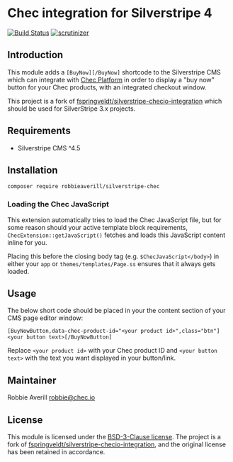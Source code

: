 # Chec integration for Silverstripe 4

[![Build Status](https://scrutinizer-ci.com/g/fspringveldt/silverstripe-checio-integration/badges/build.png?b=master)](https://scrutinizer-ci.com/g/fspringveldt/silverstripe-checio-integration/build-status/master)
[![scrutinizer](https://scrutinizer-ci.com/g/fspringveldt/silverstripe-checio-integration/badges/quality-score.png?b=master)](https://scrutinizer-ci.com/g/fspringveldt/silverstripe-checio-integration/)

## Introduction

This module adds a `[BuyNow][/BuyNow]` shortcode to the Silverstripe CMS which can integrate with
[Chec Platform](https://chec.io) in order to display a "buy now" button for your Chec products, with an
integrated checkout window. 

This project is a fork of [fspringveldt/silverstripe-checio-integration](https://github.com/fspringveldt/silverstripe-checio-integration)
which should be used for SilverStripe 3.x projects.

## Requirements

 * Silverstripe CMS ^4.5

## Installation

```
composer require robbieaverill/silverstripe-chec
```
 
### Loading the Chec JavaScript
 
This extension automatically tries to load the Chec JavaScript file, but for some reason should your active template
block requirements, `ChecExtension::getJavaScript()` fetches and loads this JavaScript content inline for you. 
 
Placing this before the closing body tag (e.g. `$ChecJavaScript</body>`) in either your `app` or
`themes/templates/Page.ss` ensures that it always gets loaded.
 
## Usage

The below short code should be placed in your the content section of your CMS page editor window:

```
[BuyNowButton,data-chec-product-id="<your product id>",class="btn"]<your button text>[/BuyNowButton]
```

Replace `<your product id>` with your Chec product ID and `<your button text>` with the text you want displayed
in your button/link.

## Maintainer

Robbie Averill <robbie@chec.io>

## License

This module is licensed under the [BSD-3-Clause license](LICENSE). The project is a fork of
[fspringveldt/silverstripe-checio-integration](https://github.com/fspringveldt/silverstripe-checio-integration),
and the original license has been retained in accordance.
